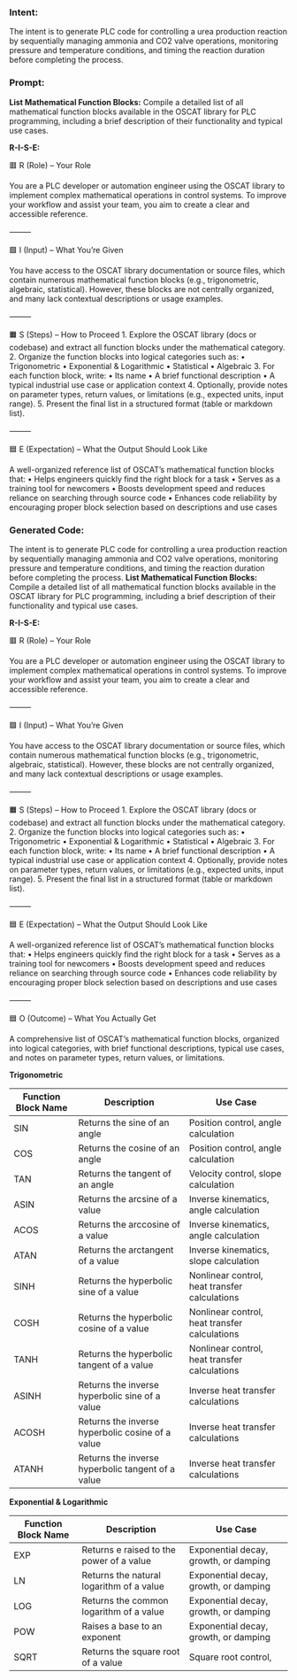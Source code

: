 ### Intent:
The intent is to generate PLC code for controlling a urea production reaction by sequentially managing ammonia and CO2 valve operations, monitoring pressure and temperature conditions, and timing the reaction duration before completing the process.

### Prompt:
**List Mathematical Function Blocks:**
Compile a detailed list of all mathematical function blocks available in the OSCAT library for PLC programming, including a brief description of their functionality and typical use cases.

**R-I-S-E:**

🟥 R (Role) – Your Role

You are a PLC developer or automation engineer using the OSCAT library to implement complex mathematical operations in control systems. To improve your workflow and assist your team, you aim to create a clear and accessible reference.

⸻

🟩 I (Input) – What You’re Given

You have access to the OSCAT library documentation or source files, which contain numerous mathematical function blocks (e.g., trigonometric, algebraic, statistical). However, these blocks are not centrally organized, and many lack contextual descriptions or usage examples.

⸻

🟧 S (Steps) – How to Proceed
	1.	Explore the OSCAT library (docs or codebase) and extract all function blocks under the mathematical category.
	2.	Organize the function blocks into logical categories such as:
	•	Trigonometric
	•	Exponential & Logarithmic
	•	Statistical
	•	Algebraic
	3.	For each function block, write:
	•	Its name
	•	A brief functional description
	•	A typical industrial use case or application context
	4.	Optionally, provide notes on parameter types, return values, or limitations (e.g., expected units, input range).
	5.	Present the final list in a structured format (table or markdown list).

⸻

🟦 E (Expectation) – What the Output Should Look Like

A well-organized reference list of OSCAT’s mathematical function blocks that:
	•	Helps engineers quickly find the right block for a task
	•	Serves as a training tool for newcomers
	•	Boosts development speed and reduces reliance on searching through source code
	•	Enhances code reliability by encouraging proper block selection based on descriptions and use cases

### Generated Code:
The intent is to generate PLC code for controlling a urea production reaction by sequentially managing ammonia and CO2 valve operations, monitoring pressure and temperature conditions, and timing the reaction duration before completing the process.
**List Mathematical Function Blocks:**
Compile a detailed list of all mathematical function blocks available in the OSCAT library for PLC programming, including a brief description of their functionality and typical use cases.

**R-I-S-E:**

🟥 R (Role) – Your Role

You are a PLC developer or automation engineer using the OSCAT library to implement complex mathematical operations in control systems. To improve your workflow and assist your team, you aim to create a clear and accessible reference.

⸻

🟩 I (Input) – What You’re Given

You have access to the OSCAT library documentation or source files, which contain numerous mathematical function blocks (e.g., trigonometric, algebraic, statistical). However, these blocks are not centrally organized, and many lack contextual descriptions or usage examples.

⸻

🟧 S (Steps) – How to Proceed
	1.	Explore the OSCAT library (docs or codebase) and extract all function blocks under the mathematical category.
	2.	Organize the function blocks into logical categories such as:
	•	Trigonometric
	•	Exponential & Logarithmic
	•	Statistical
	•	Algebraic
	3.	For each function block, write:
	•	Its name
	•	A brief functional description
	•	A typical industrial use case or application context
	4.	Optionally, provide notes on parameter types, return values, or limitations (e.g., expected units, input range).
	5.	Present the final list in a structured format (table or markdown list).

⸻

🟦 E (Expectation) – What the Output Should Look Like

A well-organized reference list of OSCAT’s mathematical function blocks that:
	•	Helps engineers quickly find the right block for a task
	•	Serves as a training tool for newcomers
	•	Boosts development speed and reduces reliance on searching through source code
	•	Enhances code reliability by encouraging proper block selection based on descriptions and use cases

⸻

🟦 O (Outcome) – What You Actually Get

A comprehensive list of OSCAT’s mathematical function blocks, organized into logical categories, with brief functional descriptions, typical use cases, and notes on parameter types, return values, or limitations.

**Trigonometric**

| Function Block Name | Description | Use Case |
| --- | --- | --- |
| SIN | Returns the sine of an angle | Position control, angle calculation |
| COS | Returns the cosine of an angle | Position control, angle calculation |
| TAN | Returns the tangent of an angle | Velocity control, slope calculation |
| ASIN | Returns the arcsine of a value | Inverse kinematics, angle calculation |
| ACOS | Returns the arccosine of a value | Inverse kinematics, angle calculation |
| ATAN | Returns the arctangent of a value | Inverse kinematics, slope calculation |
| SINH | Returns the hyperbolic sine of a value | Nonlinear control, heat transfer calculations |
| COSH | Returns the hyperbolic cosine of a value | Nonlinear control, heat transfer calculations |
| TANH | Returns the hyperbolic tangent of a value | Nonlinear control, heat transfer calculations |
| ASINH | Returns the inverse hyperbolic sine of a value | Inverse heat transfer calculations |
| ACOSH | Returns the inverse hyperbolic cosine of a value | Inverse heat transfer calculations |
| ATANH | Returns the inverse hyperbolic tangent of a value | Inverse heat transfer calculations |

**Exponential & Logarithmic**

| Function Block Name | Description | Use Case |
| --- | --- | --- |
| EXP | Returns e raised to the power of a value | Exponential decay, growth, or damping |
| LN | Returns the natural logarithm of a value | Exponential decay, growth, or damping |
| LOG | Returns the common logarithm of a value | Exponential decay, growth, or damping |
| POW | Raises a base to an exponent | Exponential decay, growth, or damping |
| SQRT | Returns the square root of a value | Square root control,
